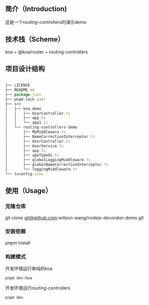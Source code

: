 ## 简介（Introduction)

这是一个routing-controllers的演示demo

## 技术栈（Scheme）

koa + @koa/router + routing-controllers

## 项目设计结构

```js
.
├── LICENSE
├── README.md
├── package.json
├── pnpm-lock.yaml
├── src
│   ├── koa-demo
│   │   ├── UserController.ts
│   │   ├── app.ts
│   │   └── app1.js
│   └── routing-controllers-demo
│       ├── MyMiddleware.ts
│       ├── NameCorrectionInterceptor.ts
│       ├── UserController.ts
│       ├── UserService.ts
│       ├── app.ts
│       ├── appTypedi.ts
│       ├── globalLoggingMiddleware.ts
│       ├── globalNameCorrectionInterceptor.ts
│       └── loggingMiddleware.ts
└── tsconfig.json
```

## 使用（Usage）

### 克隆仓库
 
git clone git@github.com:willson-wang/nodejs-decorator-demo.git
 
### 安装依赖
 
pnpm install
 
### 构建模式

开发环境运行单纯的koa
```
pnpm dev:koa
```

开发环境运行routing-controllers
```
pnpm dev
```


